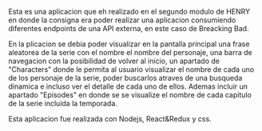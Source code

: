 Esta es una aplicacion que eh realizado en el segundo modulo de HENRY en donde la consigna era poder realizar una aplicacion consumiendo diferentes endpoints de una API externa,
en este caso de Breacking Bad.

En la plicacion se debia poder visualizar en la pantalla principal una frase aleatorea de la serie con el nombre el nombre del personaje, una barra de navegacion
con la posibilidad de volver al inicio, un apartado de "Characters" donde le permita al usuario visualizar el nombre de cada uno de los personaje de la serie, poder buscarlos 
atraves de una busqueda dinamica e incluso ver el detalle de cada uno de ellos. 
Ademas incluir un apartado "Episodes" en donde se se visualize el nombre de cada capitulo de la serie incluida la temporada. 

Esta aplicacion fue realizada con Nodejs, React&Redux y css.
